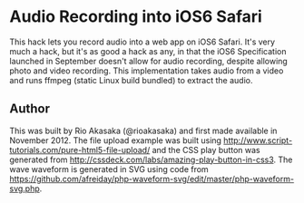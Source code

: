 Audio Recording into iOS6 Safari
=====

This hack lets you record audio into a web app on iOS6 Safari. It's very much a hack, but it's as good a hack as any, in that the iOS6 Specification launched in September doesn't allow for audio recording, despite allowing photo and video recording. This implementation takes audio from a video and runs ffmpeg (static Linux build bundled) to extract the audio.


Author
---------------------
This was built by Rio Akasaka (@rioakasaka) and first made available in November 2012. The file upload example was built using http://www.script-tutorials.com/pure-html5-file-upload/ and the CSS play button was generated from http://cssdeck.com/labs/amazing-play-button-in-css3. The wave waveform is generated in SVG using code from https://github.com/afreiday/php-waveform-svg/edit/master/php-waveform-svg.php.